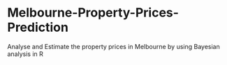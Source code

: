 # Melbourne-Property-Prices-Prediction
Analyse and Estimate the property prices in Melbourne by using Bayesian analysis in R
